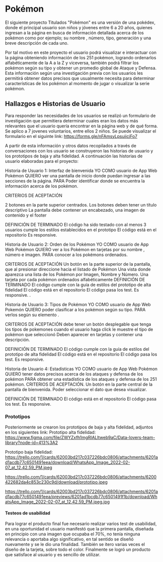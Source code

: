# Pokémon

El siguiente proyecto Titulados "Pokémon" es una versión de una pokédex, donde el principal usuario son niños y jóvenes entre 6 a 20 años,
quienes ingresan a la página en busca de información detallada acerca de los pokémon como por ejemplo; su nombre
, número, tipo, generación y una breve descripción de cada uno.

Por tal motivo en este proyecto el usuario podrá visualizar e interactuar con la página obteniendo información
de los 251 pokémon, logrando ordenarlos alfabéticamente de la A a la Z y viceversa,
también podrá filtrar los pokémon según su tipo y obtener un promedio global de Ataque y Defensa. Esta información según una investigación previa
con los usuarios les permitirá obtener datos precisos que usualmente necesita para determinar características de los pokémon al momento
de jugar o visualizar la serie pokémon.

## Hallazgos e Historias de Usuario

Para responder las necesidades de los usuarios se realizó un formulario de investigación que permitiera determinar
cuales eran los datos más relevantes que el usuario quería encontrar en la página web y de qué forma. Se aplico a 7 jovenes voluntarios, entre ellos 2 niños.
Se puede visualizar el formulario en el siguinte link: https://forms.gle/nFAmsyLpsuiicjFo7

A partir de esta información y otros datos recopilados a través de conversaciones con los usuario se construyeron las historias de usuario y los prototipos de baja y alta fidelidad.
A continuación las historias de usuario elaboradas para el proyecto:

Historia de Usuario 1: Interfaz de bienvenida
YO COMO usuario de App Web Pokémon
QUIERO ver una pantalla de inicio donde puedan ingresar a las secciones de la página.
PARA Poder identificar donde se encuentra la información acerca de los pokémon.

CRITERIOS DE ACEPTACIÓN

2 botones en la parte superior centrados.
Los botones deben tener un título descriptivo
La pantalla debe contener un encabezado, una imagen de contenido y el footer

DEFINICIÓN DE TERMINADO
El código ha sido testado con al menos 3 usuarios
cumple los estilos establecidos en el prototipo
El código está en el repositorio
Es responsive.

Historia de Usuario 2: Orden de los Pokémon
YO COMO usuario de App Web Pokémon
QUIERO ver a los Pokémon en tarjetas
por su nombre , número e imagen.
PARA conocer a los pokémons ordenados.

CRITERIOS DE ACEPTACIÓN
Un botón en la parte superior de la pantalla, que al presionar direccione hacia el listado de Pokémon
Una vista donde aparezca una lista de los Pokémon por Imagen, Nombre y Número.
Una tarjeta por cada pokémon ordenados alfabéticamente
DEFINICIÓN DE TERMINADO
El código cumple con la guía de estilos del prototipo de alta fidelidad
El código está en el repositorio
El código pasa los test.
Es responsive.
.

Historia de Usuario 3: Tipos de Pokémon
YO COMO usuario de App Web Pokemón
QUIERO poder clasificar a los pokémon según su tipo.
PARA verlos según su elemento .

CRITERIOS DE ACEPTACIÓN
debe tener un botón desplegable que tenga los tipos de pokemones
cuando el usuario haga click le muestre el tipo de pokémon que seleccionó
Deben aparecer en tarjetas y contener una descripción.

DEFINICIÓN DE TERMINADO
El código cumple con la guía de estilos del prototipo de alta fidelidad
El código está en el repositorio
El código pasa los test.
Es responsive.

Historia de Usuario 4: Estadísticas
YO COMO usuario de App Web Pokémon
QUIERO tener datos precisos acerca de los ataques y defensa de los pokémon
PARA obtener una estadística de los ataques y defensa de los 251 pokémon.
CRITERIOS DE ACEPTACIÓN.
Un botón en la parte central de la pantalla de bienvenida.
Poder seleccionar el dato que desea visualizar.

DEFINICIÓN DE TERMINADO
El código está en el repositorio
El código pasa los test.
Es responsive.

### Prototipos

Posteriormente se crearon los prototipos de baja y alta fidelidad, adjuntos en los siguientes link:
Prototipo alta fidelidad: https://www.figma.com/file/ZWYZxfh1mgRIALltweb9aC/Data-lovers-team-library?node-id=413%3A2

Prototipo baja fidelidad: https://trello.com/1/cards/62003bd217c037226bdc0806/attachments/6201ad1acdb77c6501491eea/download/WhatsApp_Image_2022-02-07_at_12.42.59_PM.jpeg

https://trello.com/1/cards/62003bd217c037226bdc0806/attachments/6200422682da4c853c230c9d/download/prototipo.jpeg

https://trello.com/1/cards/62003bd217c037226bdc0806/attachments/6201ad1acdb77c6501491eea/previews/6201ad1bcdb77c6501491f1b/download/WhatsApp_Image_2022-02-07_at_12.42.59_PM.jpeg.jpg

#### Testeos de usabilidad

Para lograr el producto final fue necesario realizar varios test de usabilidad, en una oportunidad el usuario manifestó que la primera pantalla, diseñada en principio con una imagen que ocupaba el 70%, no tenía ninguna relevancia o aportaba algo significativo, en tal sentido se diseñó nuevamente y se le dio una finalidad.
También se itero varias veces el diseño de la tarjeta, sobre todo el color.
Finalmente se logró un producto que satisface al usuario y es sencillo de utilizar.

